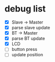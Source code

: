 # debug list

- [x] Slave → Master
- [x] parse slave update
- [x] BT → Master
- [x] parse BT update
- [x] LCD
- [ ] button press
- [ ] update position
